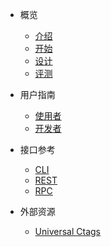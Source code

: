 * 概览
    * [介绍](zh-cn/introduction.md)
    * [开始](zh-cn/quick-start.md)
    * [设计](zh-cn/design.md)
    * [评测](zh-cn/benchmark.md)

* 用户指南
    * [使用者](zh-cn/for-user.md)
    * [开发者](zh-cn/for-developer.md)

* 接口参考
    * [CLI](zh-cn/cli.md)
    * [REST](zh-cn/rest.md)
    * [RPC](zh-cn/rpc.md)

* 外部资源
    * [Universal Ctags](en-us/universal-ctags.md)
